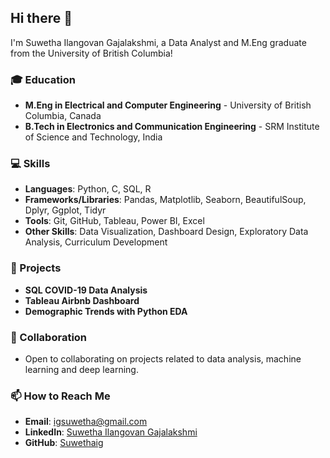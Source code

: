 ## Hi there 👋

I'm Suwetha Ilangovan Gajalakshmi, a Data Analyst and M.Eng graduate from the University of British Columbia!

### 🎓 Education
- **M.Eng in Electrical and Computer Engineering** - University of British Columbia, Canada
- **B.Tech in Electronics and Communication Engineering** - SRM Institute of Science and Technology, India
  
### 💻 Skills
- **Languages**: Python, C, SQL, R
- **Frameworks/Libraries**: Pandas, Matplotlib, Seaborn, BeautifulSoup, Dplyr, Ggplot, Tidyr
- **Tools**: Git, GitHub, Tableau, Power BI, Excel
- **Other Skills**: Data Visualization, Dashboard Design, Exploratory Data Analysis, Curriculum Development

### 🔭 Projects
- **SQL COVID-19 Data Analysis**
- **Tableau Airbnb Dashboard**
- **Demographic Trends with Python EDA**

### 🤝 Collaboration
- Open to collaborating on projects related to data analysis, machine learning and deep learning.

### 📫 How to Reach Me
- **Email**: igsuwetha@gmail.com
- **LinkedIn**: [Suwetha Ilangovan Gajalakshmi](https://www.linkedin.com/in/suwetha-ig/)
- **GitHub**: [Suwethaig](https://github.com/Suwethaig)

